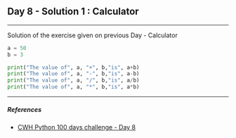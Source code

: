 ## Day 8 - Solution 1 : Calculator

---

Solution of the exercise given on previous Day - Calculator

```python
a = 50 
b = 3

print("The value of", a, "+", b,"is", a+b)
print("The value of", a, "-", b,"is", a-b)
print("The value of", a, "/", b,"is", a/b)
print("The value of", a, "*", b,"is", a*b)
```

---

##### References

- [CWH Python 100 days challenge - Day 8](https://youtu.be/dohaSBCKCr0)